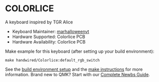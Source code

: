 # COLORLICE

A keyboard inspired by TGR Alice

* Keyboard Maintainer: [marhalloweenvt](https://github.com/marhalloweenvt)
* Hardware Supported: Colorlice PCB
* Hardware Availability: Colorlice PCB

Make example for this keyboard (after setting up your build environment):

    make handwired/Colorlice:default_rgb_switch

See the [build environment setup](https://docs.qmk.fm/#/getting_started_build_tools) and the [make instructions](https://docs.qmk.fm/#/getting_started_make_guide) for more information. Brand new to QMK? Start with our [Complete Newbs Guide](https://docs.qmk.fm/#/newbs).
